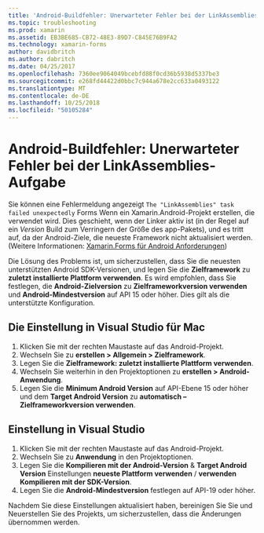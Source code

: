 ```yaml
---
title: 'Android-Buildfehler: Unerwarteter Fehler bei der LinkAssemblies-Aufgabe'
ms.topic: troubleshooting
ms.prod: xamarin
ms.assetid: EB3BE685-CB72-48E3-89D7-C845E76B9FA2
ms.technology: xamarin-forms
author: davidbritch
ms.author: dabritch
ms.date: 04/25/2017
ms.openlocfilehash: 7360ee9064049bcebfd88f0cd36b5938d5337be3
ms.sourcegitcommit: e268fd44422d0bbc7c944a678e2cc633a0493122
ms.translationtype: MT
ms.contentlocale: de-DE
ms.lasthandoff: 10/25/2018
ms.locfileid: "50105284"
---
```

# <a name="android-build-error--the-linkassemblies-task-failed-unexpectedly"></a>Android-Buildfehler: Unerwarteter Fehler bei der LinkAssemblies-Aufgabe

Sie können eine Fehlermeldung angezeigt `The "LinkAssemblies" task failed unexpectedly` Forms Wenn ein Xamarin.Android-Projekt erstellen, die verwendet wird. Dies geschieht, wenn der Linker aktiv ist (in der Regel auf ein *Version* Build zum Verringern der Größe des app-Pakets), und es tritt auf, da der Android-Ziele, die neueste Framework nicht aktualisiert werden. (Weitere Informationen: [Xamarin.Forms für Android Anforderungen](~/xamarin-forms/get-started/installation.md#android))

Die Lösung des Problems ist, um sicherzustellen, dass Sie die neuesten unterstützten Android SDK-Versionen, und legen Sie die **Zielframework** zu **zuletzt installierte Plattform verwenden**. Es wird empfohlen, dass Sie festlegen, die **Android-Zielversion** zu **Zielframeworkversion verwenden** und **Android-Mindestversion** auf API 15 oder höher. Dies gilt als die unterstützte Konfiguration.

## <a name="setting-in-visual-studio-for-mac"></a>Die Einstellung in Visual Studio für Mac

1.  Klicken Sie mit der rechten Maustaste auf das Android-Projekt.
2.  Wechseln Sie zu **erstellen > Allgemein > Zielframework**.
3.  Legen Sie die **Zielframework: zuletzt installierte Plattform verwenden**.
4.  Wechseln Sie weiterhin in den Projektoptionen zu **erstellen > Android-Anwendung**.
5.  Legen Sie die **Minimum Android Version** auf API-Ebene 15 oder höher und dem **Target Android Version** zu **automatisch – Zielframeworkversion verwenden**.

## <a name="setting-in-visual-studio"></a>Einstellung in Visual Studio

1.  Klicken Sie mit der rechten Maustaste auf das Android-Projekt.
2.  Wechseln Sie zu **Anwendung** in den Projektoptionen.
3.  Legen Sie die **Kompilieren mit der Android-Version** & **Target Android Version** Einstellungen **neueste Plattform verwenden** / **verwenden Kompilieren mit der SDK-Version**.
4.  Legen Sie die **Android-Mindestversion** festlegen auf API-19 oder höher.

Nachdem Sie diese Einstellungen aktualisiert haben, bereinigen Sie Sie und Neuerstellen Sie des Projekts, um sicherzustellen, dass die Änderungen übernommen werden.
